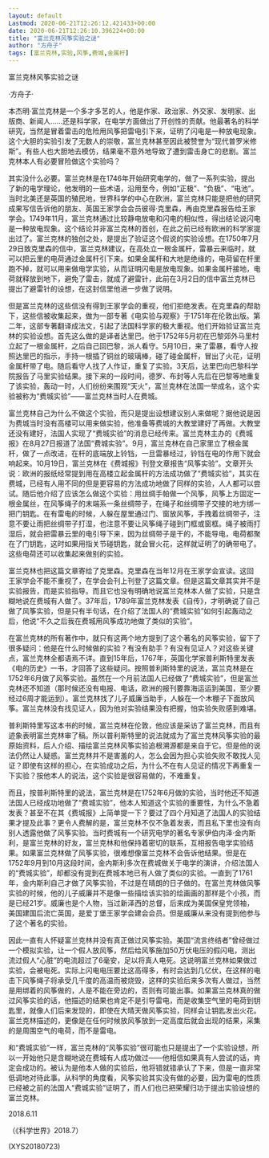 ```yaml
---
layout: default
Lastmod: 2020-06-21T12:26:12.421433+00:00
date: 2020-06-21T12:26:10.396224+00:00
title: "富兰克林风筝实验之谜"
author: "方舟子"
tags: [富兰克林,实验,风筝,费城,金属杆]
---
```


富兰克林风筝实验之谜

·方舟子·

本杰明·富兰克林是一个多才多艺的人，他是作家、政治家、外交家、发明家、出版商、新闻人……还是科学家，在电学方面做出了开创性的贡献。他最著名的科学研究，当然是冒着雷击的危险用风筝把雷电引下来，证明了闪电是一种放电现象。这个大胆的实验引发了无数人的崇敬，富兰克林甚至因此被赞誉为“现代普罗米修斯”。有些人也大胆地去模仿，结果毫不意外地导致了遭到雷击身亡的悲剧。富兰克林本人有必要冒险做这个实验吗？

其实没什么必要。富兰克林是在1746年开始研究电学的，做了一系列实验，提出了新的电学理论，他发明的一些术语，沿用至今，例如“正极”、“负极”、“电池”。当时北美还是英国的殖民地，世界科学的中心在欧洲，富兰克林只能是把他的研究成果写信告诉他的朋友、英国王家学会会员彼得·克里森，再由克里森报告给王家学会。1749年11月，富兰克林通过比较静电放电和闪电的相似性，得出结论说闪电是一种放电现象。这个结论并非富兰克林的首创，在此之前已经有欧洲的科学家提出过了。富兰克林的独创之处，是提出了验证这个假说的实验设想。在1750年7月29日致克里森的信中，富兰克林建议，在高处立一根金属杆，雷暴云来临时，就可以把云里的电荷通过金属杆引下来。如果金属杆和大地是绝缘的，电荷留在杆里跑不掉，就可以用来做电学实验，从而证明闪电是放电现象。如果金属杆接地，电荷就释放到地下，避免了雷击，就成了避雷针，此前在3月2日的信中富兰克林已提出了避雷针的设想，在这封信里他进一步做了说明。

但是富兰克林的这些信没有得到王家学会的重视，他们拒绝发表。在克里森的帮助下，这些信被收集起来，做为一部专著《电实验与观察》于1751年在伦敦出版。第二年，这部专著翻译成法文，引起了法国科学家的极大重视。他们开始验证富兰克林的实验设想。首先这么做的是译者达里巴。他于1752年5月初在巴黎郊外马里村立起了一根金属杆，之后自己回巴黎，派人看守。5月10日，来了雷暴，看守人按照达里巴的指示，手持一根插了铜丝的玻璃棒，碰了碰金属杆，冒出了火花，证明金属杆带了电。随后看守人找了人作证，重复了实验。3天后，达里巴向巴黎科学院报告了马里实验结果。接下来的一段时间，德罗、布封等人先后在巴黎等地重复了该实验，轰动一时，人们纷纷来围观“天火”，富兰克林在法国一举成名，这个实验被称为“费城实验”——富兰克林当时人在费城。

富兰克林自己为什么不做这个实验，而只是提出设想建议别人来做呢？据他说是因为费城当时没有高楼可以用来做实验，他准备等费城的大教堂建好了再做。大教堂还没有建好，法国人实现了“费城实验”的消息已经传来。富兰克林主办的《费城报》在8月27日报道了法国“费城实验”。9月，富兰克林在自己家里立了根金属杆，做了一点改进，在杆的底端放上铃铛，一旦雷暴经过，铃铛在电的作用下就会响起来。10月19日，富兰克林在《费城报》刊登文章报告“风筝实验”。文章开头说：欧洲的报纸经常提到用在高楼立起金属杆的方法成功做了“费城实验”，其实在费城，已经有人用不同的但是更容易的方法成功地做了同样的实验，人人都可以尝试。随后他介绍了应该怎么做这个实验：用丝绸手帕做一个风筝，风筝上方固定一根金属丝，在风筝绳子的末端系一条丝绸带子，在绳子和丝绸带子交接的地方绑一把门钥匙。在有雷电的时候，人躲在屋里通过门、窗放风筝，手拽着丝绸带子，注意不要让雨把丝绸带子打湿，也注意不要让风筝绳子碰到门框或窗框。绳子被雨打湿后，就会把雷暴云里的电引导下来，因为丝绸带子是干的，不能导电，电荷都聚在了门钥匙，这时如果用指关节碰钥匙，就会冒火花，这样就证明了的确带电了。这些电荷还可以收集起来做别的实验。

富兰克林也把这篇文章寄给了克里森。克里森在当年12月在王家学会宣读。这回王家学会不能不重视了，在学会会刊上刊登了这篇文章。但是这篇文章其实并不是实验报告，而是实验指导。而且它也没有明确地说富兰克林本人做了实验，只是含糊地说在费城有人做了。37年后，1789年富兰克林发表《自传》，才明确说了自己做了风筝实验，但是只有半句话，在介绍了法国人的“费城实验”如何引起轰动之后，他说“不久之后我在费城用风筝成功地做了类似的实验”。

在富兰克林的所有著作中，就只有这两个地方提到了这个著名的风筝实验，留下了很多疑问：他是在什么时候做的实验？有没有助手？有没有见证人？对这些关键点，富兰克林全都语焉不详。直到15年后，1767年，英国化学家普利斯特里发表《电的历史》一书，才回答了这些疑问。按照普利斯特里的说法，富兰克林是在1752年6月做了风筝实验。虽然在一个月前法国人已经做了“费城实验”，但是富兰克林还不知道（那时候还没有电报、电话，欧洲的报刊要靠海运运到美国，至少要经过6周才能运到）。富兰克林找了儿子威廉当助手，人躲在一个木棚子下面放风筝。富兰克林没有找见证人，因为他对实验结果没有把握，怕实验失败感到难堪。

普利斯特里写这本书的时候，富兰克林在伦敦，他应该是采访了富兰克林，而且有迹象表明富兰克林审了稿。所以普利斯特里的说法就成为了富兰克林风筝实验的最原始资料，后人介绍、描绘富兰克林风筝实验追根溯源都是来自于它。但是他的说法仍然让人疑惑。富兰克林并不是害羞的人，怎么会因为担心实验失败不敢找人见证？即使有这样的担心，在实验成功之后，为什么不在有人见证的情况下再重复一下实验？按他本人的说法，这个实验是很容易做的，不难重复。

而且，按普利斯特里的说法，富兰克林是在1752年6月做的实验，当时他还不知道法国人已经成功地做了“费城实验”，他本人知道这个实验的重要性，为什么不急着发表？甚至不在其《费城报》上简单提一下？要过了四个月知道了法国人的实验结果才提及此事？更令人费解的是，富兰克林不仅不急着发表，而且私下里也没有向别人透露他做了风筝实验。当时费城有一个研究电学的著名专家伊伯内泽·金内斯利，是富兰克林的好友，富兰克林和他保持着密切的联系，互相报告电学实验结果。如果富兰克林做了风筝实验，很难想像富兰克林不会告诉他结果。但是在1752年9月到10月这段时间，金内斯利多次在费城做关于电学的演讲，介绍法国人的“费城实验”，却都没有提到在费城本地已有人做了类似的实验。一直到了1761年，金内斯利自己才做了风筝实验，不过是在晴朗的日子做的。在富兰克林做风筝实验的时候，他的儿子威廉并不是像一些描绘该实验的绘画画的那样是个小孩，而是已经21岁。威廉也是个人物，当过新泽西的总督，后来成为美国保皇党领袖，美国建国后流亡英国，是爱丁堡王家学会建会会员。但是威廉从来没有提到他参与了这个著名的实验。

因此一直有人怀疑富兰克林并没有真正做过风筝实验。美国“流言终结者”曾经做过一个模拟实验，让一个假人放风筝，然后给风筝施加50万伏电压的假闪电，测出流过假人“心脏”的电流超过了6毫安，足以将真人电死。这说明富兰克林如果做过实验，会被电死。实际上闪电电压要比这高得多，有时会达到几亿伏，在这样的电击下风筝绳子将承受几千度的高温而被烧毁，这样的实验后来多次有人做过，当然是用绑着的风筝做的，人是不能在旁边的，否则有可能出事。如果富兰克林真的做过风筝实验的话，他描述的结果也肯定不是引导雷电，而是收集空气里的电荷到钥匙里，就像人们后来发现的，即使在大晴天做风筝实验，同样会让钥匙发出火花。富兰克林描述的，更像是在任何时候放风筝放到一定高度后就会出现的结果，采集的是周围空气的电荷，而不是雷电。

和“费城实验”一样，富兰克林的“风筝实验”很可能也只是提出了一个实验设想，所以一开始他只是含糊地说在费城有人成功做过——他相信如果真有人尝试的话，肯定会成功的。被认为是他本人做的实验后，他将错就错承认了下来，但是一直非常低调地对待此事。从科学的角度看，风筝实验其实没有做的必要，因为雷电的性质已经被之前的法国人“费城实验”证明了，而人们也已把荣耀归功于提出实验设想的富兰克林。

2018.6.11

（《科学世界》2018.7）

(XYS20180723)

